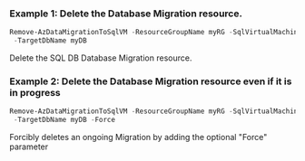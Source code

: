 ### Example 1: Delete the Database Migration resource.
```powershell
Remove-AzDataMigrationToSqlVM -ResourceGroupName myRG -SqlVirtualMachineName myVM
 -TargetDbName myDB
```

Delete the SQL DB Database Migration resource.

### Example 2: Delete the Database Migration resource even if it is in progress 
```powershell
Remove-AzDataMigrationToSqlVM -ResourceGroupName myRG -SqlVirtualMachineName myVM
 -TargetDbName myDB -Force
```

Forcibly deletes an ongoing Migration by adding the optional "Force" parameter